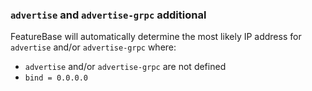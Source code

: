 ### `advertise` and `advertise-grpc` additional


FeatureBase will automatically determine the most likely IP address for `advertise` and/or `advertise-grpc` where:
* `advertise` and/or `advertise-grpc` are not defined
* `bind = 0.0.0.0`

